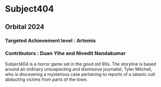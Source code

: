 # Subject404

## Orbital 2024 
### Targeted Achievement level : Artemis
### Contributors : Duan Yihe and Nivedit Nandakumar

Subject404 is a horror game set in the good old 90s. The storyline is based around an ordinary unsuspecting and dismissive journalist, Tyler Mitchell, who is discovering a mysterious case pertaining to reports of a satanic cult abducting victims from parts of the town.
